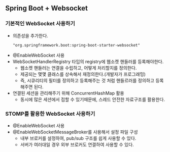 ## Spring Boot + Websocket


### 기본적인 WebSocket 사용하기
- 의존성을 추가한다.
    ```
    "org.springframework.boot:spring-boot-starter-websocket"
    ```
- @EnableWebSocket 사용
- WebSocketHandlerRegistry 타입의 registry에 웹소켓 핸들러를 등록해야한다.
  - 웹소켓 핸들러는 연결을 수립하고, 어떻게 처리할지를 정의한다.
  - 제공되는 몇몇 클래스를 상속해서 재정의한다.(개발자가 프로그래밍)
  - 즉, 시큐리티의 필터를 정의하고 등록해주는 것 처럼 핸들르러를 정의하고 등록해주면 된다.
- 연결된 세션을 관리해주기 위해 ConcurrentHashMap 활용
  - 동시에 많은 세션에서 접할 수 있기때문에, 스레드 안전한 자료구조를 활용한다.

### STOMP를 활용한 WebSocket 사용하기
- @EnableWebSocket 사용
- @EnableWebSocketMessageBroker를 사용해서 설정 파일 구성
  - 내부 브로커를 설정하여, pub/sub 구조를 쉽게 사용할 수 있다.
  - 서버가 여러대일 경우 외부 브로커도 연결하여 사용할 수 있다.
